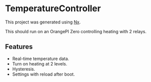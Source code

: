 # TemperatureController

This project was generated using [Nx](https://nx.dev).

This should run on an OrangePI Zero controlling heating with 2 relays.

## Features

- Real-time temperature data.
- Turn on heating at 2 levels.
- Hysteresis.
- Settings with reload after boot.
